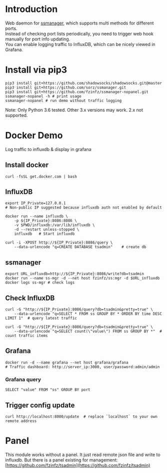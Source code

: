# Introduction
Web daemon for [ssmanager](https://github.com/sorz/ssmanager), which supports multi methods for different ports.  
Instead of checking port lists periodically, you need to trigger web hook manually for port info updating.  
You can enable logging traffic to InfluxDB, which can be nicely viewed in Grafana.

# Install via pip3

    pip3 install git+https://github.com/shadowsocks/shadowsocks.git@master
    pip3 install git+https://github.com/sorz/ssmanager.git
    pip3 install git+https://github.com/fzinfz/ssmanager-nopanel.git
    ssmanager-nopanel -h # print usage
    ssmanager-nopanel # run demo without traffic logging

Note: Only Python 3.6 tested. Other 3.x versions may work. 2.x not supported.

# Docker Demo
Log traffic to influxdb & display in grafana

## Install docker
    curl -fsSL get.docker.com | bash

## InfluxDB

    export IP_Private=127.0.0.1
    # Non-public IP suggested because influxdb auth not enabled by default

    docker run --name influxdb \
        -p ${IP_Private}:8086:8086 \
        -v $PWD/influxdb:/var/lib/influxdb \
        -d --restart unless-stopped \
        influxdb   # Start influxdb

    curl -i -XPOST http://${IP_Private}:8086/query \
        --data-urlencode "q=CREATE DATABASE tsadmin"    # create db

## ssmanager

    export URL_influxdb=http://${IP_Private}:8086/write?db=tsadmin
    docker run --name ss-mgr -d --net host fzinfz/ss:mgr -d $URL_influxdb 
    docker logs ss-mgr # check logs

## Check InfluxDB

    curl -G "http://${IP_Private}:8086/query?db=tsadmin&pretty=true" \
        --data-urlencode "q=SELECT * FROM ss GROUP BY * ORDER BY time DESC LIMIT 1"  # query latest traffic

    curl -G "http://${IP_Private}:8086/query?db=tsadmin&pretty=true" \
        --data-urlencode "q=SELECT count(\"value\") FROM ss GROUP BY *"  # count traffic items

## Grafana

    docker run -d --name grafana --net host grafana/grafana
    # Traffic dashboard: http://server_ip:3000, user/password:admin/admin

### Grafana query
    SELECT "value" FROM "ss" GROUP BY port

## Trigger config update
    curl http://localhost:8000/update  # replace `localhost` to your own remote address

# Panel
This module works without a panel. It just read remote json file and write to influxdb.
But there is a panel existing for management: [https://github.com/fzinfz/tsadmin](https://github.com/fzinfz/tsadmin)
